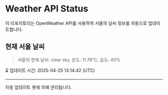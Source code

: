 
# Weather API Status

이 리포지토리는 OpenWeather API를 사용하여 서울의 날씨 정보를 자동으로 업데이트합니다.

## 현재 서울 날씨
> 서울의 현재 날씨: clear sky, 온도: 11.76°C, 습도: 40%

⏳ 업데이트 시간: 2025-04-25 13:14:42 (UTC)

---
자동 업데이트 봇에 의해 관리됩니다.
